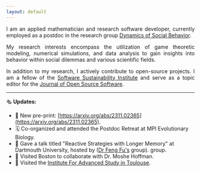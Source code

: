 ```yaml
---
layout: default
---
```


<p style='text-align: justify;'>
I am an applied mathematician and research software developer, currently
employed as a postdoc in the research group <a
href="http://web.evolbio.mpg.de/social-behaviour/">Dynamics of Social
Behavior</a>.
</p>

<p style='text-align: justify;'>
My research interests encompass the utilization of game theoretic modeling,
numerical simulations, and data analysis to gain insights into behavior within
social dilemmas and various scientific fields.
</p>

<p style='text-align: justify;'>
In addition to my research, I actively contribute to open-source projects. I am
a fellow of the <a href="https://www.software.ac.uk">Software
Sustainability Institute</a> and serve as a
topic editor for the <a href="https://joss.theoj.org">
Journal of Open Source Software</a>.
</p>

------------------------------------------------------------------------------

🗞️ **Updates:**

- 📜 New pre-print: [https://arxiv.org/abs/2311.02365](https://arxiv.org/abs/2311.02365). 
- 🗓️ Co-organized and attended the Postdoc Retreat at MPI
  Evolutionary Biology.
- 💬 Gave a talk titled "Reactive Strategies with Longer Memory" at
  Dartmouth University, hosted by ([Dr Feng
  Fu's](https://faculty-directory.dartmouth.edu/feng-fu) group). group.
- 🧳 Visited Boston to collaborate with Dr. Moshe Hoffman.
- 🧳 Visited the [Institute For Advanced Study in
  Toulouse](https://www.iast.fr).